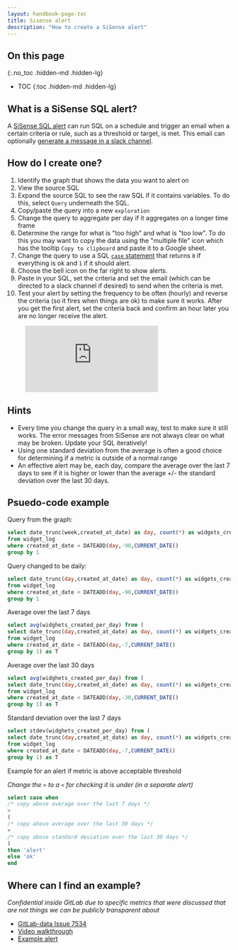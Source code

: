 ```yaml
---
layout: handbook-page-toc
title: Sisense alert
description: "How to create a SiSense alert"
---
```


## On this page
{:.no_toc .hidden-md .hidden-lg}

- TOC
{:toc .hidden-md .hidden-lg}

## What is a SiSense SQL alert?

A [SiSense SQL alert](https://dtdocs.sisense.com/article/sql-alerts#CreateAlert) can run SQL on a schedule and trigger an email when a certain criteria or rule, such as a threshold or target, is met.  This email can optionally [generate a message in a slack channel](https://slack.com/slack-tips/send-email-to-slack).

## How do I create one?

1. Identify the graph that shows the data you want to alert on
1. View the source SQL
1. Expand the source SQL to see the raw SQL if it contains variables.  To do this, select `Query` underneath the SQL.
1. Copy/paste the query into a new `exploration`
1. Change the query to aggregate per day if it aggregates on a longer time frame
1. Determine the range for what is "too high" and what is "too low".  To do this you may want to copy the data using the "multiple file" icon which has the tooltip `Copy to clipboard` and paste it to a Google sheet.
1. Change the query to use a SQL [`case` statement](https://www.postgresqltutorial.com/postgresql-case/) that returns `0` if everything is ok and `1` if it should alert.
1. Choose the bell icon on the far right to show alerts.
1. Paste in your SQL, set the criteria and set the email (which can be directed to a slack channel if desired) to send when the criteria is met.
1. Test your alert by setting the frequency to be often (hourly) and reverse the criteria (so it fires when things are ok) to make sure it works.  After you get the first alert, set the criteria back and confirm an hour later you are no longer receive the alert.

<figure class="video_container">
  <iframe src="https://www.youtube.com/embed/lb2iH-dqEe4" frameborder="0" allowfullscreen="true"> </iframe>
</figure>

## Hints

* Every time you change the query in a small way, test to make sure it still works.  The error messages from SiSense are not always clear on what may be broken. Update your SQL iteratively!
* Using one standard deviation from the average is often a good choice for determining if a metric is outside of a normal range
* An effective alert may be, each day, compare the average over the last 7 days to see if it is higher or lower than the average +/- the standard deviation over the last 30 days.


## Psuedo-code example

Query from the graph:
```SQL
select date_trunc(week,created_at_date) as day, count(*) as widgets_created_per_day
from widget_log
where created_at_date < DATEADD(day,-90,CURRENT_DATE()
group by 1
```

Query changed to be daily:

```SQL
select date_trunc(day,created_at_date) as day, count(*) as widgets_created_per_day
from widget_log
where created_at_date < DATEADD(day,-90,CURRENT_DATE()
group by 1
```

Average over the last 7 days
```SQL
select avg(widghets_created_per_day) from (
select date_trunc(day,created_at_date) as day, count(*) as widgets_created_per_day
from widget_log
where created_at_date < DATEADD(day,-7,CURRENT_DATE()
group by 1) as T
```

Average over the last 30 days
```SQL
select avg(widghets_created_per_day) from (
select date_trunc(day,created_at_date) as day, count(*) as widgets_created_per_day
from widget_log
where created_at_date < DATEADD(day,-30,CURRENT_DATE()
group by 1) as T
```

Standard deviation over the last 7 days
```SQL
select stdev(widghets_created_per_day) from (
select date_trunc(day,created_at_date) as day, count(*) as widgets_created_per_day
from widget_log
where created_at_date < DATEADD(day,-7,CURRENT_DATE()
group by 1) as T
```

Example for an alert if metric is above acceptable threshold

_Change the `>` to a `<` for checking it is under (in a separate alert)_

```SQL
select case when 
/* copy above average over the last 7 days */
> 
(
/* copy above average over the last 30 days */
+
/* copy above standard deviation over the last 30 days */
)
then 'alert'
else 'ok'
end
```

## Where can I find an example?

_Confidential inside GitLab due to specific metrics that were discussed that are not things we can be publicly transparent about_

* [GitLab-data Issue 7534](https://gitlab.com/gitlab-data/analytics/-/issues/7534)
* [Video walkthrough](https://youtu.be/lb2iH-dqEe4)
* [Example alert]( https://app.periscopedata.com/app/gitlab/alert/Create-Stage-Adoption-Rate-Alert/5a437245067f4698bee4d2010fdac649/edit)


